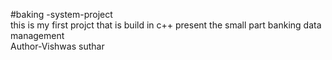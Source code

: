 #baking -system-project<br>
this is my first projct that is build in c++ present the small part  banking data management<br>
Author-Vishwas suthar
